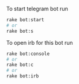 To start telegram bot run
```sh
rake bot:start
# or
rake bot:s
``` 

To open irb for this bot run
```sh
rake bot:console
# or
rake bot:c
# or
rake bot:irb
```
